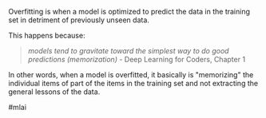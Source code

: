 Overfitting is when a model is optimized to predict the data in the training set in detriment of previously unseen data.

This happens because:
> _models tend to gravitate toward the simplest way to do good predictions (memorization)_ - Deep Learning for Coders, Chapter 1

In other words, when a model is overfitted, it basically is "memorizing" the individual items of part of the items in the training set and not extracting the general lessons of the data.

#mlai
